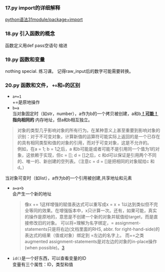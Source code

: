### 17.py import的详细解释
[python语法31module/package+import](http://www.cnblogs.com/itech/archive/2010/06/20/1760345.html)


### 18.py 引入函数的概念
函数定义用def
pass空语句
缩进

### 19.py 函数和变量
nothing special.
练习课。
记得raw_input后的数字可能需要转换。

### 20.py 函数和文件， `+=`和`=`的区别
* `a+=1`  
  +=是原地操作
* `b=a`  
 当对象固定时（如str，number），a作为b的一个拷贝被创建，a和b[**！可能！**](http://python.usyiyi.cn/python_278/reference/simple_stmts.html#expression-statements) **指向相同的** 内存地址，但a和b相互独立。
>对象的类型几乎影响对象的所有行为。在某种意义上甚至重要到影响对象的识别：对于不可变对象，计算新值的运算符可能实际上返回的是一个已存在的具有相同类型和值的对象的引用，而对于可变对象，这是不允许的。  
例如，在a = 1; b = 1之后，a 和b可能是或者可能不是引用同一个值为1的对象，这依赖于实现，但c = []; d = []之后，c 和d可以保证是引用两个不同的、唯一的、新创建的空列表。（注意c = d = []是把相同的对象赋给c 和d。）

  当对象可变时（如list），a作为b的一个引用被创建,共享地址和元素
* `a=a+b`  
  会产生一个新的地址
  >像x += 1这样增强的赋值表达式可以重写成x = x + 1以达到类似但不完全等同的效果。在增强版本中，x只计算一次。还有，如果可能，真实的操作是原地的，意思是不创建一个新的对象并赋值给target，而是直接修改旧的对象。
  可以将=理解为名字绑定，= assignment-statements只是将右边(文档里面的RHS, abbr. for right-hand-side)的表达式的结果（值或对象）绑定到 =左边的名字上。 而+=之类augmented assignment-statements是对左边的对象的in-place操作(when possible)。[3](https://www.zhihu.com/question/20114936/answer/14026796)

* `id()`是一个好东西，可以查看变量的ID  
变量有三个属性：ID，类型和值
